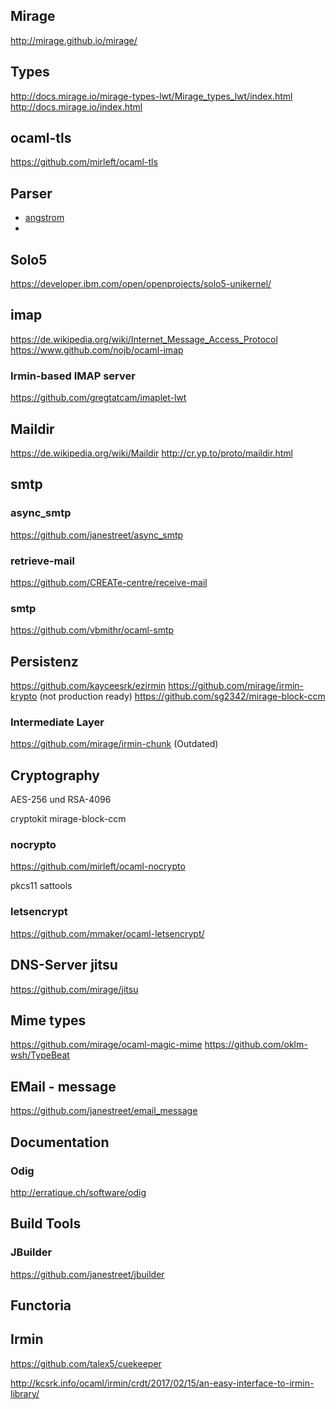 ## Mirage

http://mirage.github.io/mirage/

## Types

http://docs.mirage.io/mirage-types-lwt/Mirage_types_lwt/index.html
http://docs.mirage.io/index.html

## ocaml-tls

https://github.com/mirleft/ocaml-tls


## Parser

* [angstrom](https://github.com/inhabitedtype/angstrom)
*

## Solo5

https://developer.ibm.com/open/openprojects/solo5-unikernel/

## imap
https://de.wikipedia.org/wiki/Internet_Message_Access_Protocol
https://www.github.com/nojb/ocaml-imap

### Irmin-based IMAP server
https://github.com/gregtatcam/imaplet-lwt

## Maildir
https://de.wikipedia.org/wiki/Maildir
http://cr.yp.to/proto/maildir.html

## smtp

### async_smtp
https://github.com/janestreet/async_smtp

### retrieve-mail
https://github.com/CREATe-centre/receive-mail

### smtp
https://github.com/vbmithr/ocaml-smtp

## Persistenz


https://github.com/kayceesrk/ezirmin
https://github.com/mirage/irmin-krypto (not production ready)
https://github.com/sg2342/mirage-block-ccm

### Intermediate Layer

https://github.com/mirage/irmin-chunk (Outdated)

## Cryptography
AES-256 und RSA-4096

cryptokit
mirage-block-ccm

### nocrypto
https://github.com/mirleft/ocaml-nocrypto

pkcs11
sattools

### letsencrypt
https://github.com/mmaker/ocaml-letsencrypt/

## DNS-Server jitsu

https://github.com/mirage/jitsu

## Mime types
https://github.com/mirage/ocaml-magic-mime
https://github.com/oklm-wsh/TypeBeat


## EMail - message

https://github.com/janestreet/email_message

## Documentation

### Odig

http://erratique.ch/software/odig

## Build Tools

### JBuilder

https://github.com/janestreet/jbuilder

## Functoria


## Irmin

https://github.com/talex5/cuekeeper

http://kcsrk.info/ocaml/irmin/crdt/2017/02/15/an-easy-interface-to-irmin-library/
